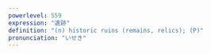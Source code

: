 ```yaml
---
powerlevel: 559
expression: "遺跡"
definition: "(n) historic ruins (remains, relics); (P)"
pronunciation: "いせき"
---
```

